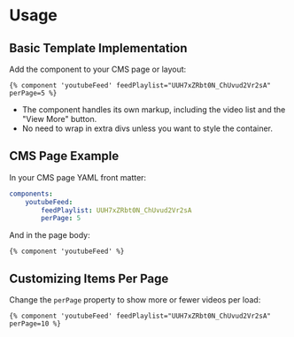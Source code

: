 # Usage

## Basic Template Implementation
Add the component to your CMS page or layout:
```twig
{% component 'youtubeFeed' feedPlaylist="UUH7xZRbt0N_ChUvud2Vr2sA" perPage=5 %}
```
- The component handles its own markup, including the video list and the "View More" button.
- No need to wrap in extra divs unless you want to style the container.

## CMS Page Example
In your CMS page YAML front matter:
```yaml
components:
    youtubeFeed:
        feedPlaylist: UUH7xZRbt0N_ChUvud2Vr2sA
        perPage: 5
```
And in the page body:
```twig
{% component 'youtubeFeed' %}
```

## Customizing Items Per Page
Change the `perPage` property to show more or fewer videos per load:
```twig
{% component 'youtubeFeed' feedPlaylist="UUH7xZRbt0N_ChUvud2Vr2sA" perPage=10 %}
```
